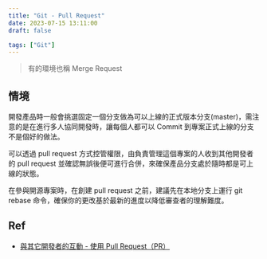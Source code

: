 ```yaml
---
title: "Git - Pull Request"
date: 2023-07-15 13:11:00
draft: false

tags: ["Git"]
---
```


> 有的環境也稱 Merge Request 

## 情境
開發產品時一般會挑選固定一個分支做為可以上線的正式版本分支(master)，需注意的是在進行多人協同開發時，讓每個人都可以 Commit 到專案正式上線的分支不是個好的做法。

可以透過 pull request 方式控管權限，由負責管理這個專案的人收到其他開發者的 pull request 並確認無誤後便可進行合併，來確保產品分支處於隨時都是可上線的狀態。

在參與開源專案時，在創建 pull request 之前，建議先在本地分支上運行 git rebase 命令，確保你的更改基於最新的進度以降低審查者的理解難度。

## Ref
- [與其它開發者的互動 - 使用 Pull Request（PR）](https://gitbook.tw/chapters/github/pull-request)
